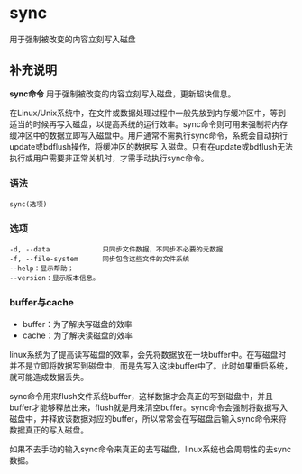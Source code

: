 sync
===

用于强制被改变的内容立刻写入磁盘

## 补充说明

**sync命令** 用于强制被改变的内容立刻写入磁盘，更新超块信息。

在Linux/Unix系统中，在文件或数据处理过程中一般先放到内存缓冲区中，等到适当的时候再写入磁盘，以提高系统的运行效率。sync命令则可用来强制将内存缓冲区中的数据立即写入磁盘中。用户通常不需执行sync命令，系统会自动执行update或bdflush操作，将缓冲区的数据写 入磁盘。只有在update或bdflush无法执行或用户需要非正常关机时，才需手动执行sync命令。

###  语法

```shell
sync(选项)
```

###  选项

```shell
-d, --data             只同步文件数据，不同步不必要的元数据
-f, --file-system      同步包含这些文件的文件系统
--help：显示帮助；
--version：显示版本信息。
```

###  buffer与cache

*   buffer：为了解决写磁盘的效率
*   cache：为了解决读磁盘的效率

linux系统为了提高读写磁盘的效率，会先将数据放在一块buffer中。在写磁盘时并不是立即将数据写到磁盘中，而是先写入这块buffer中了。此时如果重启系统，就可能造成数据丢失。

sync命令用来flush文件系统buffer，这样数据才会真正的写到磁盘中，并且buffer才能够释放出来，flush就是用来清空buffer。sync命令会强制将数据写入磁盘中，并释放该数据对应的buffer，所以常常会在写磁盘后输入sync命令来将数据真正的写入磁盘。

如果不去手动的输入sync命令来真正的去写磁盘，linux系统也会周期性的去sync数据。


<!-- Linux命令行搜索引擎：https://jaywcjlove.github.io/linux-command/ -->
